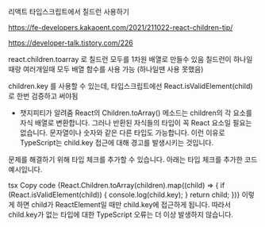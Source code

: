 리액트 타입스크립트에서 칠드런 사용하기

https://fe-developers.kakaoent.com/2021/211022-react-children-tip/

https://developer-talk.tistory.com/226

react.children.toarray 로 칠드런 모두를 1차원 배열로 만들수 있음
칠드런이 하나일때랑 여러개일때 모두 배열 함수를 사용 가능 (하나일땐 사용 못했음)

children.key 를 사용할 수 있는데, 타입스크립트에선 React.isValidElement(child) 로 한번 검증하고 써야됨


- 챗지피티가 알려줌
React의 Children.toArray() 메소드는 children의 각 요소를 자식 배열로 변환합니다. 그러나 반환된 자식들의 타입이 꼭 React 요소일 필요는 없습니다. 문자열이나 숫자와 같은 다른 타입도 가능합니다. 이런 이유로 TypeScript는 child.key 접근에 대해 경고를 발생시키는 것입니다.

문제를 해결하기 위해 타입 체크를 추가할 수 있습니다. 아래는 타입 체크를 추가한 코드 예시입니다.

tsx
Copy code
{React.Children.toArray(children).map((child) => {
    if (React.isValidElement(child)) {
      console.log(child.key);
    }
    return child;
})}
이렇게 하면 child가 ReactElement일 때만 child.key에 접근하게 됩니다. 따라서 child.key가 없는 타입에 대한 TypeScript 오류는 더 이상 발생하지 않습니다.